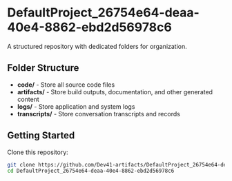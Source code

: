 # DefaultProject_26754e64-deaa-40e4-8862-ebd2d56978c6
A structured repository with dedicated folders for organization.

## Folder Structure

- **code/** - Store all source code files
- **artifacts/** - Store build outputs, documentation, and other generated content
- **logs/** - Store application and system logs
- **transcripts/** - Store conversation transcripts and records

## Getting Started

Clone this repository:
```bash
git clone https://github.com/Dev41-artifacts/DefaultProject_26754e64-deaa-40e4-8862-ebd2d56978c6
cd DefaultProject_26754e64-deaa-40e4-8862-ebd2d56978c6
```
